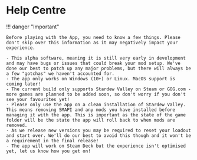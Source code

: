 # Help Centre

!!! danger "Important"

    Before playing with the App, you need to know a few things. Please don't skip over this information as it may negatively impact your experience.

    - This alpha software, meaning it is still very early in development and may have bugs or issues that could break your mod setup. We've done our best to patch up any major problems, but there will always be a few "gotchas" we haven't accounted for. 
    - The app only works on Windows (10+) or Linux. MacOS support is coming later!
    - The current build only supports Stardew Valley on Steam or GOG.com - more games are planned to be added soon, so don't worry if you don't see your favourites yet!
    - Please only use the app on a clean installation of Stardew Valley. This means removing SMAPI and any mods you have installed before managing it with the app. This is important as the state of the game folder will be the state the app will roll back to when mods are removed. 
    - As we release new versions you may be required to reset your loadout and start over. We'll do our best to avoid this though and it won't be a requirement in the final release!
    - The app will work on Steam Deck but the experience isn't optimised yet, let us know how you get on!


